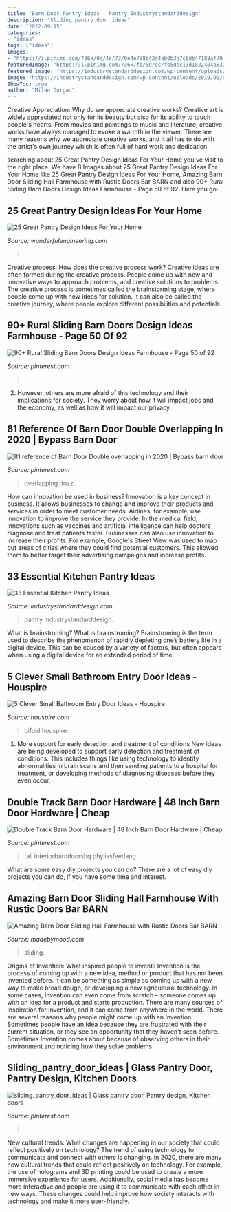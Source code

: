 ```yaml
---
title: "Barn Door Pantry Ideas - Pantry Industrystandarddesign"
description: "Sliding_pantry_door_ideas"
date: "2022-09-15"
categories:
- "ideas"
tags: ["ideas"]
images:
- "https://i.pinimg.com/736x/0e/4e/73/0e4e738b42d4ab0b3a7c6db47188af70.jpg"
featuredImage: "https://i.pinimg.com/736x/fb/5d/ec/fb5dec13d1822404a83295c2ca5e1108.jpg"
featured_image: "https://industrystandarddesign.com/wp-content/uploads/2019/09/rustic-farmhouse-img.jpg"
image: "https://industrystandarddesign.com/wp-content/uploads/2019/09/rustic-farmhouse-img.jpg"
ShowToc: true
author: "Milan Durgan"
---
```



Creative Appreciation: Why do we appreciate creative works?
Creative art is widely appreciated not only for its beauty but also for its ability to touch people's hearts. From movies and paintings to music and literature, creative works have always managed to evoke a warmth in the viewer. There are many reasons why we appreciate creative works, and it all has to do with the artist's own journey which is often full of hard work and dedication.

	

		
searching about 25 Great Pantry Design Ideas For Your Home you've visit to the right place. We have 8 Images about 25 Great Pantry Design Ideas For Your Home like 25 Great Pantry Design Ideas For Your Home, Amazing Barn Door Sliding Hall Farmhouse with Rustic Doors Bar BARN and also 90+ Rural Sliding Barn Doors Design Ideas Farmhouse - Page 50 of 92. Here you go:
		
    
## 25 Great Pantry Design Ideas For Your Home

<img loading=lazy src="https://wonderfulengineering.com/wp-content/uploads/2014/09/25-walk-in-pantry-ideas-9.jpg" onerror="this.onerror=null;this.src='https://tse3.mm.bing.net/th?id=OIP.U6UDJ70-9pRrurYmeTjk0QHaLF&amp;pid=15.1';" alt="25 Great Pantry Design Ideas For Your Home">

_Source: wonderfulengineering.com_

>. 

	

Creative process: How does the creative process work?
Creative ideas are often formed during the creative process. People come up with new and innovative ways to approach problems, and creative solutions to problems. The creative process is sometimes called the brainstorming stage, where people come up with new ideas for solution. It can also be called the creative journey, where people explore different possibilities and potentials.

    
## 90+ Rural Sliding Barn Doors Design Ideas Farmhouse - Page 50 Of 92

<img loading=lazy src="https://i.pinimg.com/736x/50/d8/77/50d8771b78ade267cfa194d83e944f45.jpg" onerror="this.onerror=null;this.src='https://tse2.mm.bing.net/th?id=OIP.IbmbR9447jkltyhZaKNJZQHaK9&amp;pid=15.1';" alt="90+ Rural Sliding Barn Doors Design Ideas Farmhouse - Page 50 of 92">

_Source: pinterest.com_

>. 

	

2. However, others are more afraid of this technology and their implications for society. They worry about how it will impact jobs and the economy, as well as how it will impact our privacy. 

    
## 81 Reference Of Barn Door Double Overlapping In 2020 | Bypass Barn Door

<img loading=lazy src="https://i.pinimg.com/736x/fb/5d/ec/fb5dec13d1822404a83295c2ca5e1108.jpg" onerror="this.onerror=null;this.src='https://tse4.mm.bing.net/th?id=OIP.PmCZ_Xr6o52WSseT1tHiNQHaJ5&amp;pid=15.1';" alt="81 reference of Barn Door Double overlapping in 2020 | Bypass barn door">

_Source: pinterest.com_

>overlapping dozz. 

	

How can innovation be used in business?
Innovation is a key concept in business. It allows businesses to change and improve their products and services in order to meet customer needs. Airlines, for example, use innovation to improve the service they provide. In the medical field, innovations such as vaccines and artificial intelligence can help doctors diagnose and treat patients faster. Businesses can also use innovation to increase their profits. For example, Google's Street View was used to map out areas of cities where they could find potential customers. This allowed them to better target their advertising campaigns and increase profits.

    
## 33 Essential Kitchen Pantry Ideas

<img loading=lazy src="https://industrystandarddesign.com/wp-content/uploads/2019/09/rustic-farmhouse-img.jpg" onerror="this.onerror=null;this.src='https://tse1.mm.bing.net/th?id=OIP.xMTwIx42dxs2ALewvNdepAHaLK&amp;pid=15.1';" alt="33 Essential Kitchen Pantry Ideas">

_Source: industrystandarddesign.com_

>pantry industrystandarddesign. 

	

What is brainstroming?
What is brainstroming? Brainstroming is the term used to describe the phenomenon of rapidly depleting one’s battery life in a digital device. This can be caused by a variety of factors, but often appears when using a digital device for an extended period of time.

    
## 5 Clever Small Bathroom Entry Door Ideas - Houspire

<img loading=lazy src="https://houspire.com/wp-content/uploads/2021/06/small-bathroom-entry-door-ideas-3.png" onerror="this.onerror=null;this.src='https://tse4.mm.bing.net/th?id=OIP.VbPQebt10AYDM4u-gL7RmQAAAA&amp;pid=15.1';" alt="5 Clever Small Bathroom Entry Door Ideas - Houspire">

_Source: houspire.com_

>bifold houspire. 

	

1) More support for early detection and treatment of conditions
New ideas are being developed to support early detection and treatment of conditions. This includes things like using technology to identify abnormalities in brain scans and then sending patients to a hospital for treatment, or developing methods of diagnosing diseases before they even occur.

    
## Double Track Barn Door Hardware | 48 Inch Barn Door Hardware | Cheap

<img loading=lazy src="https://i.pinimg.com/736x/d4/8b/7b/d48b7b5d9f8987bb1da4c79391ffd60c.jpg" onerror="this.onerror=null;this.src='https://tse2.mm.bing.net/th?id=OIP.XT7UbHTxhKj9hVGUgcRGgAHaJ4&amp;pid=15.1';" alt="Double Track Barn Door Hardware | 48 Inch Barn Door Hardware | Cheap">

_Source: pinterest.com_

>tall interiorbarndoorshq phylissfeedang. 

	

What are some easy diy projects you can do?
There are a lot of easy diy projects you can do, if you have some time and interest.

    
## Amazing Barn Door Sliding Hall Farmhouse With Rustic Doors Bar BARN

<img loading=lazy src="https://madebymood.com/wp-content/uploads/2019/12/Amazing-Barn-Door-Sliding-Hall-Farmhouse-With-BARN-WOOD-SLIDING-DOORS-And-Barn-Doors-Barn-Doors.jpg" onerror="this.onerror=null;this.src='https://tse2.mm.bing.net/th?id=OIP.VDmSvkWkCBTu2D0xPfNS7AHaJ4&amp;pid=15.1';" alt="Amazing Barn Door Sliding Hall Farmhouse with Rustic Doors Bar BARN">

_Source: madebymood.com_

>sliding. 

	

Origins of Invention: What inspired people to invent?
Invention is the process of coming up with a new idea, method or product that has not been invented before. It can be something as simple as coming up with a new way to make bread dough, or developing a new agricultural technology. In some cases, Invention can even come from scratch – someone comes up with an idea for a product and starts production. There are many sources of Inspiration for Invention, and it can come from anywhere in the world.
There are several reasons why people might come up with an Invention. Sometimes people have an Idea because they are frustrated with their current situation, or they see an opportunity that they haven't seen before. Sometimes Invention comes about because of observing others in their environment and noticing how they solve problems.

    
## Sliding_pantry_door_ideas | Glass Pantry Door, Pantry Design, Kitchen Doors

<img loading=lazy src="https://i.pinimg.com/736x/0e/4e/73/0e4e738b42d4ab0b3a7c6db47188af70.jpg" onerror="this.onerror=null;this.src='https://tse3.mm.bing.net/th?id=OIP.xfgloJuEkTwT7drKOb4hiQHaLH&amp;pid=15.1';" alt="sliding_pantry_door_ideas | Glass pantry door, Pantry design, Kitchen doors">

_Source: pinterest.com_

>. 

	

New cultural trends: What changes are happening in our society that could reflect positively on technology?
The trend of using technology to communicate and connect with others is changing. In 2020, there are many new cultural trends that could reflect positively on technology. For example, the use of holograms and 3D printing could be used to create a more immersive experience for users. Additionally, social media has become more interactive and people are using it to communicate with each other in new ways. These changes could help improve how society interacts with technology and make it more user-friendly.

